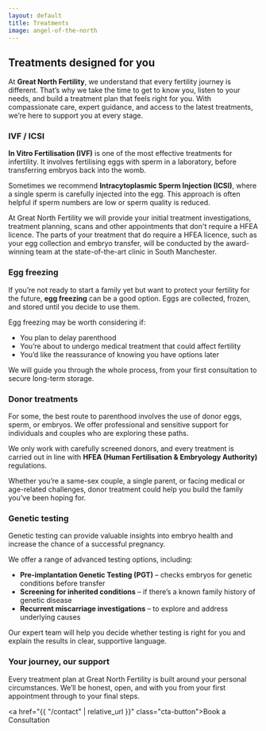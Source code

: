 ```yaml
---
layout: default
title: Treatments
image: angel-of-the-north
---
```


## Treatments designed for you

At **Great North Fertility**, we understand that every fertility journey is different. That’s why we take the time to get to know you, listen to your needs, and build a treatment plan that feels right for you. With compassionate care, expert guidance, and access to the latest treatments, we’re here to support you at every stage.

### IVF / ICSI

**In Vitro Fertilisation (IVF)** is one of the most effective treatments for infertility. It involves fertilising eggs with sperm in a laboratory, before transferring embryos back into the womb.

Sometimes we recommend **Intracytoplasmic Sperm Injection (ICSI)**, where a single sperm is carefully injected into the egg. This approach is often helpful if sperm numbers are low or sperm quality is reduced.  

At Great North Fertility we will provide your initial treatment investigations, treatment planning, scans and other appointments that don't require a HFEA licence. The parts of your treatment that do require a HFEA licence, such as your egg collection and embryo transfer, will be conducted by the award-winning team at the state-of-the-art clinic in South Manchester.

### Egg freezing

If you’re not ready to start a family yet but want to protect your fertility for the future, **egg freezing** can be a good option. Eggs are collected, frozen, and stored until you decide to use them.  

Egg freezing may be worth considering if:  

* You plan to delay parenthood  
* You’re about to undergo medical treatment that could affect fertility  
* You’d like the reassurance of knowing you have options later  

We will guide you through the whole process, from your first consultation to secure long-term storage.

### Donor treatments

For some, the best route to parenthood involves the use of donor eggs, sperm, or embryos. We offer professional and sensitive support for individuals and couples who are exploring these paths.  

We only work with carefully screened donors, and every treatment is carried out in line with **HFEA (Human Fertilisation & Embryology Authority)** regulations.  

Whether you’re a same-sex couple, a single parent, or facing medical or age-related challenges, donor treatment could help you build the family you’ve been hoping for.

### Genetic testing

Genetic testing can provide valuable insights into embryo health and increase the chance of a successful pregnancy.  

We offer a range of advanced testing options, including:  

* **Pre-implantation Genetic Testing (PGT)** – checks embryos for genetic conditions before transfer  
* **Screening for inherited conditions** – if there’s a known family history of genetic disease  
* **Recurrent miscarriage investigations** – to explore and address underlying causes  

Our expert team will help you decide whether testing is right for you and explain the results in clear, supportive language.

### Your journey, our support

Every treatment plan at Great North Fertility is built around your personal circumstances. We’ll be honest, open, and with you from your first appointment through to your final steps.  

<a href="{{ "/contact" | relative_url }}" class="cta-button">Book a Consultation</a>

